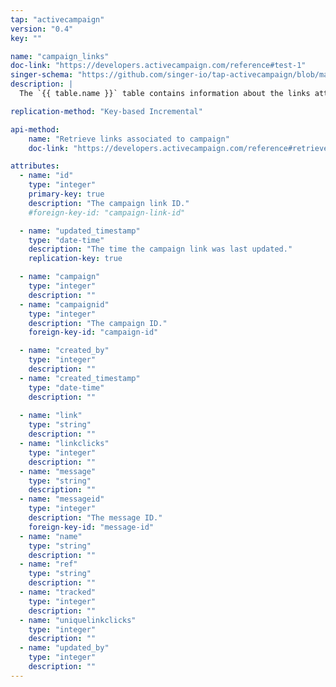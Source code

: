 ```yaml
---
tap: "activecampaign"
version: "0.4"
key: ""

name: "campaign_links"
doc-link: "https://developers.activecampaign.com/reference#test-1"
singer-schema: "https://github.com/singer-io/tap-activecampaign/blob/master/tap_activecampaign/schemas/campaign_links.json"
description: |
  The `{{ table.name }}` table contains information about the links attached to your campaigns in your {{ integration.display_name }} account.

replication-method: "Key-based Incremental"

api-method:
    name: "Retrieve links associated to campaign"
    doc-link: "https://developers.activecampaign.com/reference#retrieve-links-associated-campaign"

attributes:
  - name: "id"
    type: "integer"
    primary-key: true
    description: "The campaign link ID."
    #foreign-key-id: "campaign-link-id"

  - name: "updated_timestamp"
    type: "date-time"
    description: "The time the campaign link was last updated."
    replication-key: true

  - name: "campaign"
    type: "integer"
    description: ""
  - name: "campaignid"
    type: "integer"
    description: "The campaign ID."
    foreign-key-id: "campaign-id"

  - name: "created_by"
    type: "integer"
    description: ""
  - name: "created_timestamp"
    type: "date-time"
    description: ""
  
  - name: "link"
    type: "string"
    description: ""
  - name: "linkclicks"
    type: "integer"
    description: ""
  - name: "message"
    type: "string"
    description: ""
  - name: "messageid"
    type: "integer"
    description: "The message ID."
    foreign-key-id: "message-id"
  - name: "name"
    type: "string"
    description: ""
  - name: "ref"
    type: "string"
    description: ""
  - name: "tracked"
    type: "integer"
    description: ""
  - name: "uniquelinkclicks"
    type: "integer"
    description: ""
  - name: "updated_by"
    type: "integer"
    description: ""
---
```

